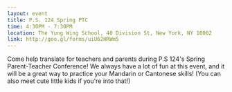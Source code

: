 ```yaml
---
layout: event
title: P.S. 124 Spring PTC
time: 4:30PM - 7:30PM
location: The Yung Wing School, 40 Division St, New York, NY 10002
link: http://goo.gl/forms/uiU62HRWm5
---
```

Come help translate for teachers and parents during P.S 124's Spring Parent-Teacher Conference! We always have a lot of fun at this event, and it will be a great way to practice your Mandarin or Cantonese skills! (You can also meet cute little kids if you're into that!)